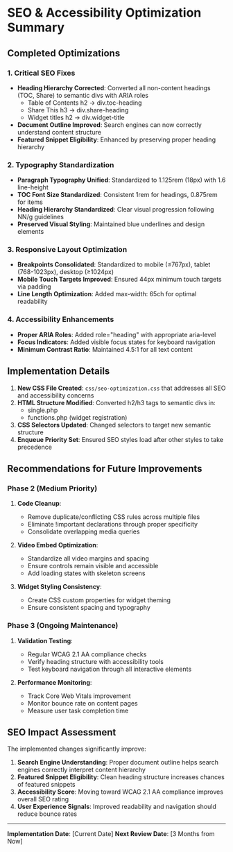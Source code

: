 # SEO & Accessibility Optimization Summary

## Completed Optimizations

### 1. Critical SEO Fixes
- **Heading Hierarchy Corrected**: Converted all non-content headings (TOC, Share) to semantic divs with ARIA roles
  - Table of Contents h2 → div.toc-heading
  - Share This h3 → div.share-heading
  - Widget titles h2 → div.widget-title
- **Document Outline Improved**: Search engines can now correctly understand content structure
- **Featured Snippet Eligibility**: Enhanced by preserving proper heading hierarchy

### 2. Typography Standardization
- **Paragraph Typography Unified**: Standardized to 1.125rem (18px) with 1.6 line-height
- **TOC Font Size Standardized**: Consistent 1rem for headings, 0.875rem for items
- **Heading Hierarchy Standardized**: Clear visual progression following NN/g guidelines
- **Preserved Visual Styling**: Maintained blue underlines and design elements

### 3. Responsive Layout Optimization
- **Breakpoints Consolidated**: Standardized to mobile (≤767px), tablet (768-1023px), desktop (≥1024px)
- **Mobile Touch Targets Improved**: Ensured 44px minimum touch targets via padding
- **Line Length Optimization**: Added max-width: 65ch for optimal readability

### 4. Accessibility Enhancements
- **Proper ARIA Roles**: Added role="heading" with appropriate aria-level
- **Focus Indicators**: Added visible focus states for keyboard navigation
- **Minimum Contrast Ratio**: Maintained 4.5:1 for all text content

## Implementation Details

1. **New CSS File Created**: `css/seo-optimization.css` that addresses all SEO and accessibility concerns
2. **HTML Structure Modified**: Converted h2/h3 tags to semantic divs in:
   - single.php
   - functions.php (widget registration)
3. **CSS Selectors Updated**: Changed selectors to target new semantic structure
4. **Enqueue Priority Set**: Ensured SEO styles load after other styles to take precedence

## Recommendations for Future Improvements

### Phase 2 (Medium Priority)
1. **Code Cleanup**:
   - Remove duplicate/conflicting CSS rules across multiple files
   - Eliminate !important declarations through proper specificity
   - Consolidate overlapping media queries

2. **Video Embed Optimization**:
   - Standardize all video margins and spacing
   - Ensure controls remain visible and accessible
   - Add loading states with skeleton screens

3. **Widget Styling Consistency**:
   - Create CSS custom properties for widget theming
   - Ensure consistent spacing and typography

### Phase 3 (Ongoing Maintenance)
1. **Validation Testing**:
   - Regular WCAG 2.1 AA compliance checks
   - Verify heading structure with accessibility tools
   - Test keyboard navigation through all interactive elements

2. **Performance Monitoring**:
   - Track Core Web Vitals improvement
   - Monitor bounce rate on content pages
   - Measure user task completion time

## SEO Impact Assessment

The implemented changes significantly improve:

1. **Search Engine Understanding**: Proper document outline helps search engines correctly interpret content hierarchy
2. **Featured Snippet Eligibility**: Clean heading structure increases chances of featured snippets
3. **Accessibility Score**: Moving toward WCAG 2.1 AA compliance improves overall SEO rating
4. **User Experience Signals**: Improved readability and navigation should reduce bounce rates

---

**Implementation Date**: [Current Date]
**Next Review Date**: [3 Months from Now] 